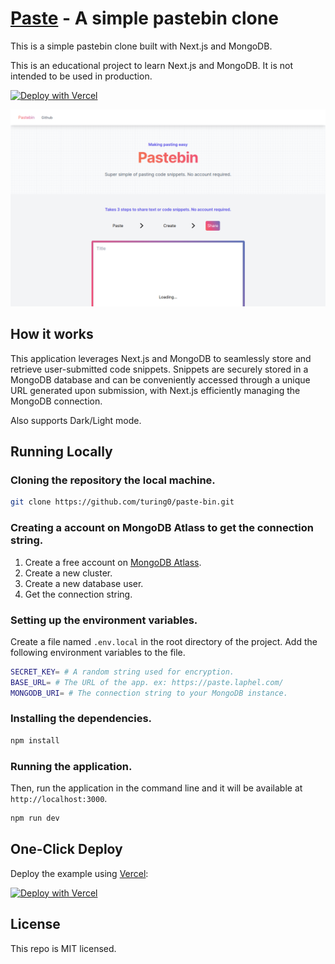 # [Paste](https://paste.laphel.com) - A simple pastebin clone

This is a simple pastebin clone built with Next.js and MongoDB.

This is an educational project to learn Next.js and MongoDB. It is not intended to be used in production.

[![Deploy with Vercel](https://vercel.com/button)](https://vercel.com/new/clone?repository-url=https://github.com/turing0/paste-bin.git&env=SECRET_KEY,BASE_URL,MONGODB_URI&envDescription=These%20API%20keys%20are%20needed%20for%20the%20web%20app.%20The%20SECRET_KEY%20is%20used%20for%20encryption,%20the%20BASE_URL%20will%20be%20the%20URL%20of%20the%20app%20and%20MONGODB_URI%20is%20the%20connection%20string%20to%20your%20MongoDB%20instance.&project-name=paste-bin&repository-name=paste-bin&demo-title=Pastebin%20App%20&demo-description=A%20simple%20pastebin%20clone%20using%20Next.js%20and%20MongoDB.&demo-url=https://paste.laphel.com/&demo-image=https://paste.laphel.com/thumbnail.png&integration-ids=oac_jnzmjqM10gllKmSrG0SGrHOH)

[![Pastebin](./src/app/opengraph-image.png)](https://paste.laphel.com)

## How it works
This application leverages Next.js and MongoDB to seamlessly store and retrieve user-submitted code snippets. Snippets are securely stored in a MongoDB database and can be conveniently accessed through a unique URL generated upon submission, with Next.js efficiently managing the MongoDB connection.

Also supports Dark/Light mode.

## Running Locally

### Cloning the repository the local machine.

```bash
git clone https://github.com/turing0/paste-bin.git
```
### Creating a account on MongoDB Atlass to get the connection string.

1. Create a free account on [MongoDB Atlass](https://www.mongodb.com/cloud/atlas/register).
2. Create a new cluster.
3. Create a new database user.
5. Get the connection string.

### Setting up the environment variables.

Create a file named `.env.local` in the root directory of the project. Add the following environment variables to the file.
```bash
SECRET_KEY= # A random string used for encryption.
BASE_URL= # The URL of the app. ex: https://paste.laphel.com/
MONGODB_URI= # The connection string to your MongoDB instance.
```

### Installing the dependencies.

```bash
npm install
```

### Running the application.

Then, run the application in the command line and it will be available at `http://localhost:3000`.

```bash
npm run dev
```

## One-Click Deploy

Deploy the example using [Vercel](https://vercel.com):

[![Deploy with Vercel](https://vercel.com/button)](https://vercel.com/new/clone?repository-url=https://github.com/turing0/paste-bin.git&env=SECRET_KEY,BASE_URL,MONGODB_URI&envDescription=These%20API%20keys%20are%20needed%20for%20the%20web%20app.%20The%20SECRET_KEY%20is%20used%20for%20encryption,%20the%20BASE_URL%20will%20be%20the%20URL%20of%20the%20app%20and%20MONGODB_URI%20is%20the%20connection%20string%20to%20your%20MongoDB%20instance.&project-name=paste-bin&repository-name=paste-bin&demo-title=Pastebin%20App%20&demo-description=A%20simple%20pastebin%20clone%20using%20Next.js%20and%20MongoDB.&demo-url=https://paste.laphel.com/&demo-image=https://paste.laphel.com/thumbnail.png&integration-ids=oac_jnzmjqM10gllKmSrG0SGrHOH)

## License

This repo is MIT licensed.
